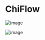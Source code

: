 # ChiFlow
![image](https://user-images.githubusercontent.com/69724530/163599769-522f4ba5-e357-413f-8189-8c211a5d91b4.png)

![image](https://user-images.githubusercontent.com/69724530/163599792-af32d189-b0df-4300-837e-b270e1c5449d.png)
